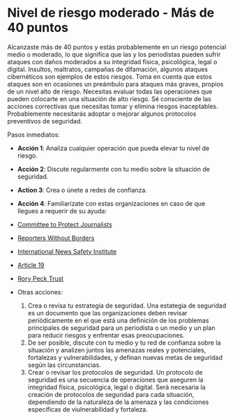 # Nivel de riesgo moderado - Más de 40 puntos

Alcanzaste más de 40 puntos y estás probablemente en un riesgo potencial medio o moderado, lo que significa que las y los periodistas pueden sufrir ataques con daños moderados a su integridad física, psicológica, legal o digital. 
Insultos, maltratos, campañas de difamación, algunos ataques cibernéticos son ejemplos de estos riesgos. 
Toma en cuenta que estos ataques son en ocasiones un preámbulo para ataques más graves, propios de un nivel alto de riesgo. 
Necesitas evaluar todas las operaciones que pueden colocarte en una situación de alto riesgo. 
Sé consciente de las acciones correctivas que necesitas tomar y elimina riesgos inaceptables. 
Probablemente necesitarás adoptar o mejorar algunos protocolos preventivos de seguridad.

Pasos inmediatos: 

- **Acción 1**: Analiza cualquier operación que pueda elevar tu nivel de riesgo.

- **Acción 2**: Discute regularmente con tu medio sobre la situación de seguridad.

- **Action 3**: Crea o únete a redes de confianza.

- **Acción 4**: Familiarízate con estas organizaciones en caso de que llegues a requerir de su ayuda:

 - [Committee to Protect Journalists](https://www.cpj.org/campaigns/assistance/how-to-get-help.php)

 - [Reporters Without Borders](http://en.rsf.org/a-hotline-for-journalists-in-17-04-2007,21749.html)

 - [International News Safety Institute](http://www.newssafety.org/contact/) 

 - [Article 19](http://www.article19.org/pages/en/contact-us.html)

 - [Rory Peck Trust](https://rorypecktrust.org/Contact)

- Otras acciones:
  1.  Crea o revisa tu estrategia de seguridad. 
	Una estategia de seguridad es un documento que las organizaciones deben revisar periódicamente en el que está una definición de los problemas principales de seguridad para un periodista o un medio y un plan para reducir riesgos y enfrentar esas preocupaciones. 
  2.  De ser posible, discute con tu medio y tu red de confianza sobre la situación y analizen juntos las amenazas reales y potenciales, fortalezas y vulnerabilidades, y definan nuevas metas de seguridad según las circunstancias.
  3.  Crear o revisar los protocolos de seguridad. Un protocolo de seguridad es una secuencia de operaciones que aseguren la integridad física, psicológica, legal o digital. Será necesaria la creación de protocolos de seguridad para cada situación, dependiendo de la naturaleza de la amenaza y las condiciones específicas de viulnerabilidad y fortaleza.
